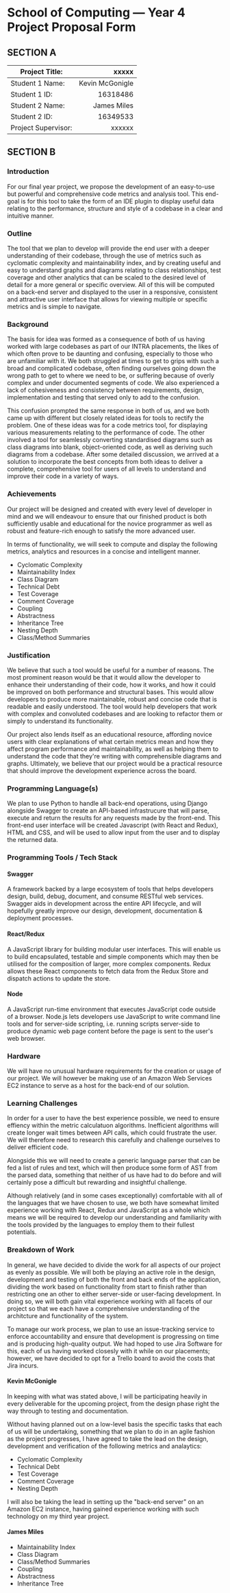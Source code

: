 # School of Computing &mdash; Year 4 Project Proposal Form

## SECTION A
|Project Title:       | xxxxx             |
|---------------------|------------------:|
|Student 1 Name:      | Kevin McGonigle   |
|Student 1 ID:        | 16318486          |
|Student 2 Name:      | James Miles       |
|Student 2 ID:        | 16349533          |
|Project Supervisor:  | xxxxxx            |

## SECTION B

### Introduction
For our final year project, we propose the development of an easy-to-use but powerful and comprehensive code metrics and analysis tool. This end-goal is for this tool to take the form of an IDE plugin to display useful data relating to the performance, structure and style of a codebase in a clear and intuitive manner.

### Outline
The tool that we plan to develop will provide the end user with a deeper understanding of their codebase, through the use of metrics such as cyclomatic complexity and maintainability index, and by creating useful and easy to understand graphs and diagrams relating to class relationships, test coverage and other analytics that can be scaled to the desired level of detail for a more general or specific overview. All of this will be computed on a back-end server and displayed to the user in a responsive, consistent and attractive user interface that allows for viewing multiple or specific metrics and is simple to navigate.

### Background
The basis for idea was formed as a consequence of both of us having worked with large codebases as part of our INTRA placements, the likes of which often prove to be daunting and confusing, especially to those who are unfamiliar with it. We both struggled at times to get to grips with such a broad and complicated codebase, often finding ourselves going down the wrong path to get to where we need to be, or suffering because of overly complex and under documented segments of code. We also experienced a lack of cohesiveness and consistency between requirements, design, implementation and testing that served only to add to the confusion.

This confusion prompted the same response in both of us, and we both came up with different but closely related ideas for tools to rectify the problem. One of these ideas was for a code metrics tool, for displaying various measurements relating to the performance of code. The other involved a tool for seamlessly converting standardised diagrams such as class diagrams into blank, object-oriented code, as well as deriving such diagrams from a codebase. After some detailed discussion, we arrived at a solution to incorporate the best concepts from both ideas to deliver a complete, comprehensive tool for users of all levels to understand and improve their code in a variety of ways.

### Achievements
Our project will be designed and created with every level of developer in mind and we will endeavour to ensure that our finished product is both sufficiently usable and educational for the novice programmer as well as robust and feature-rich enough to satisfy the more advanced user.

In terms of functionality, we will seek to compute and display the following metrics, analytics and resources in a concise and intelligent manner.
- Cyclomatic Complexity
- Maintainability Index
- Class Diagram
- Technical Debt
- Test Coverage
- Comment Coverage
- Coupling
- Abstractness
- Inheritance Tree
- Nesting Depth
- Class/Method Summaries

### Justification
We believe that such a tool would be useful for a number of reasons. The most prominent reason would be that it would allow the developer to enhance their understanding of their code, how it works, and how it could be improved on both performance and structural bases. This would allow developers to produce more maintainable, robust and concise code that is readable and easily understood. The tool would help developers that work with complex and convoluted codebases and are looking to refactor them or simply to understand its functionality.

Our project also lends itself as an educational resource, affording novice users with clear explanations of what certain metrics mean and how they affect program performance and maintainability, as well as helping them to understand the code that they're writing with comprehensible diagrams and graphs. Ultimately, we believe that our project would be a practical resource that should improve the development experience across the board.

### Programming Language(s)
We plan to use Python to handle all back-end operations, using Django alongside Swagger to create an API-based infrastrucure that will parse, execute and return the results for any requests made by the front-end. This front-end user interface will be created Javascript (with React and Redux), HTML and CSS, and will be used to allow input from the user and to display the returned data. 

### Programming Tools / Tech Stack
#### Swagger
A framework backed by a large ecosystem of tools that helps developers design, build, debug, document, and consume RESTful web services. Swagger aids in development across the entire API lifecycle, and will hopefully greatly improve our design, development, documentation & deployment processes.

#### React/Redux
A JavaScript library for building modular user interfaces. This will enable us to build encapsulated, testable and simple components which may then be utilised for the composition of larger, more complex components. Redux allows these React components to fetch data from the Redux Store and dispatch actions to update the store.

#### Node
A JavaScript run-time environment that executes JavaScript code outside of a browser. Node.js lets developers use JavaScript to write command line tools and for server-side scripting, i.e. running scripts server-side to produce dynamic web page content before the page is sent to the user's web browser.

### Hardware
We will have no unusual hardware requirements for the creation or usage of our project. We will however be making use of an Amazon Web Services EC2 instance to serve as a host for the back-end of our solution.

### Learning Challenges
In order for a user to have the best experience possible, we need to ensure effiency within the metric calculatuon algorithms. Inefficient algorithms will create longer wait times between API calls, which could frustrate the user. We will therefore need to research this carefully and challenge ourselves to deliver efficient code.

Alongside this we will need to create a generic language parser that can be fed a list of rules and text, which will then produce some form of AST from the parsed data, something that neither of us have had to do before and will certainly pose a difficult but rewarding and insightful challenge. 

Although relatively (and in some cases exceptionally) comfortable with all of the languages that we have chosen to use, we both have somewhat limited experience working with React, Redux and JavaScript as a whole which means we will be required to develop our understanding and familiarity with the tools provided by the languages to employ them to their fullest potentials.

### Breakdown of Work
In general, we have decided to divide the work for all aspects of our project as evenly as possible. We will both be playing an active role in the design, development and testing of both the front and back ends of the application, dividing the work based on functionality from start to finish rather than restricting one an other to either server-side or user-facing development. In doing so, we will both gain vital experience working with all facets of our project so that we each have a comprehensive understanding of the architcture and functionality of the system.

To manage our work process, we plan to use an issue-tracking service to enforce accountability and ensure that development is progressing on time and is producing high-quality output. We had hoped to use Jira Software for this, each of us having worked closesly with it while on our placements; however, we have decided to opt for a Trello board to avoid the costs that Jira incurs.

#### Kevin McGonigle
In keeping with what was stated above, I will be participating heavily in every deliverable for the upcoming project, from the design phase right the way through to testing and documentation.

Without having planned out on a low-level basis the specific tasks that each of us will be undertaking, something that we plan to do in an agile fashion as the project progresses, I have agreed to take the lead on the design, development and verification of the following metrics and analaytics:
- Cyclomatic Complexity
- Technical Debt
- Test Coverage
- Comment Coverage
- Nesting Depth

I will also be taking the lead in setting up the "back-end server" on an Amazon EC2 instance, having gained experience working with such technology on my third year project.

#### James Miles
- Maintainability Index
- Class Diagram
- Class/Method Summaries
- Coupling
- Abstractness
- Inheritance Tree